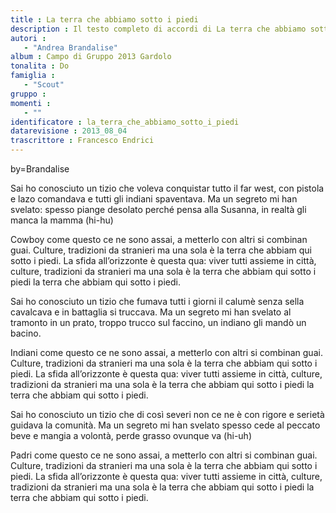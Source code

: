 ```yaml
--- 
title : La terra che abbiamo sotto i piedi
description : Il testo completo di accordi di La terra che abbiamo sotto i piedi. Inseriscila nel tuo canzoniere!
autori : 
   - "Andrea Brandalise"
album : Campo di Gruppo 2013 Gardolo
tonalita : Do
famiglia : 
   - "Scout"
gruppo : 
momenti : 
   - ""
identificatore : la_terra_che_abbiamo_sotto_i_piedi
datarevisione : 2013_08_04
trascrittore : Francesco Endrici
--- 
```




by=Brandalise


Sai ho conosciuto un tizio che
voleva conquistar tutto il far west,
con pistola e lazo comandava 
e tutti gli indiani spaventava.
Ma un segreto mi han svelato: 
spesso piange desolato
perché pensa alla Susanna, 
in realtà gli manca la mamma (hi-hu)


Cowboy come questo ce ne sono assai,
a metterlo con altri si combinan guai.
Culture, tradizioni da stranieri
ma una sola è la terra che abbiam qui sotto i piedi.
La sfida all’orizzonte è questa qua:
viver tutti assieme in città,
culture, tradizioni da stranieri
ma una sola è la terra che abbiam qui sotto i piedi
la terra che abbiam qui sotto i piedi.


Sai ho conosciuto un tizio che
fumava tutti i giorni il calumè
senza sella cavalcava 
e in battaglia si truccava.
Ma un segreto mi han svelato
al tramonto in un prato,
troppo trucco sul faccino,
un indiano gli mandò un bacino.


Indiani come questo ce ne sono assai,
a metterlo con altri si combinan guai.
Culture, tradizioni da stranieri
ma una sola è la terra che abbiam qui sotto i piedi.
La sfida all’orizzonte è questa qua:
viver tutti assieme in città,
culture, tradizioni da stranieri
ma una sola è la terra che abbiam qui sotto i piedi
la terra che abbiam qui sotto i piedi.


Sai ho conosciuto un tizio che
di così severi non ce ne è
con rigore e serietà
guidava la comunità.
Ma un segreto mi han svelato
spesso cede al peccato
beve e mangia a volontà,
perde grasso ovunque va (hi-uh)


Padri come questo ce ne sono assai,
a metterlo con altri si combinan guai.
Culture, tradizioni da stranieri
ma una sola è la terra che abbiam qui sotto i piedi.
La sfida all’orizzonte è questa qua:
viver tutti assieme in città,
culture, tradizioni da stranieri
ma una sola è la terra che abbiam qui sotto i piedi
la terra che abbiam qui sotto i piedi.


